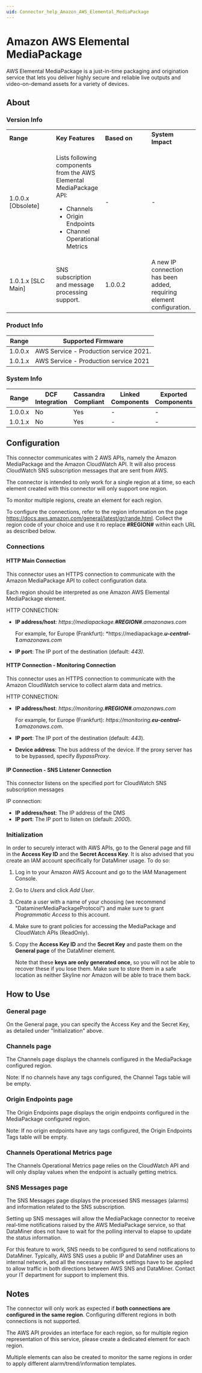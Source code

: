 ```yaml
---
uid: Connector_help_Amazon_AWS_Elemental_MediaPackage
---
```


# Amazon AWS Elemental MediaPackage

AWS Elemental MediaPackage is a just-in-time packaging and origination service that lets you deliver highly secure and reliable live outputs and video-on-demand assets for a variety of devices.

## About

### Version Info

<table>
<colgroup>
<col style="width: 25%" />
<col style="width: 25%" />
<col style="width: 25%" />
<col style="width: 25%" />
</colgroup>
<tbody>
<tr class="odd">
<td><strong>Range</strong></td>
<td><strong>Key Features</strong></td>
<td><strong>Based on</strong></td>
<td><strong>System Impact</strong></td>
</tr>
<tr class="even">
<td>1.0.0.x [Obsolete]</td>
<td><p>Lists following components from the AWS Elemental MediaPackage API:</p>
<ul>
<li>Channels</li>
<li>Origin Endpoints</li>
<li>Channel Operational Metrics</li>
</ul></td>
<td>-</td>
<td>-</td>
</tr>
<tr class="odd">
<td>1.0.1.x [SLC Main]</td>
<td>SNS subscription and message processing support.</td>
<td>1.0.0.2</td>
<td>A new IP connection has been added, requiring element configuration.</td>
</tr>
</tbody>
</table>

### Product Info

| Range     | Supported Firmware                     |
|-----------|----------------------------------------|
| 1.0.0.x   | AWS Service - Production service 2021. |
| 1.0.1.x   | AWS Service - Production service 2021  |

### System Info

| Range     | DCF Integration     | Cassandra Compliant     | Linked Components     | Exported Components     |
|-----------|---------------------|-------------------------|-----------------------|-------------------------|
| 1.0.0.x   | No                  | Yes                     | -                     | -                       |
| 1.0.1.x   | No                  | Yes                     | -                     | -                       |

## Configuration

This connector communicates with 2 AWS APIs, namely the Amazon MediaPackage and the Amazon CloudWatch API. It will also process CloudWatch SNS subscription messages that are sent from AWS.

The connector is intended to only work for a single region at a time, so each element created with this connector will only support one region.

To monitor multiple regions, create an element for each region.

To configure the connections, refer to the region information on the page <https://docs.aws.amazon.com/general/latest/gr/rande.html>. Collect the region code of your choice and use it ro replace **\#REGION#** within each URL as described below.

### Connections

#### HTTP Main Connection

This connector uses an HTTPS connection to communicate with the Amazon MediaPackage API to collect configuration data.

Each region should be interpreted as one Amazon AWS Elemental MediaPackage element.

HTTP CONNECTION:

- **IP address/host**: *https://mediapackage.**\#REGION#**.amazonaws.com*

  For example, for Europe (Frankfurt): *https://mediapackage.***u-central-1**.amazonaws.com*

- **IP port**: The IP port of the destination (default: *443).*

#### HTTP Connection - Monitoring Connection

This connector uses an HTTPS connection to communicate with the Amazon CloudWatch service to collect alarm data and metrics.

HTTP CONNECTION:

- **IP address/host**: *https://monitoring.**\#REGION#**.amazonaws.com*

  For example, for Europe (Frankfurt): *https://monitoring.**eu-central-1**.amazonaws.com*.

- **IP port**: The IP port of the destination (default: *443*).

- **Device address**: The bus address of the device. If the proxy server has to be bypassed, specify *BypassProxy*.

#### IP Connection - SNS Listener Connection

This connector listens on the specified port for CloudWatch SNS subscription messages

IP connection:

- **IP address/host**: The IP address of the DMS
- **IP port**: The IP port to listen on (default: *2000*).

### Initialization

In order to securely interact with AWS APIs, go to the General page and fill in the **Access Key ID** and the **Secret Access Key**. It is also advised that you create an IAM account specifically for DataMiner usage. To do so:

1. Log in to your Amazon AWS Account and go to the IAM Management Console.
1. Go to *Users* and click *Add User*.
1. Create a user with a name of your choosing (we recommend "DataminerMediaPackageProtocol") and make sure to grant *Programmatic Access* to this account.
1. Make sure to grant policies for accessing the MediaPackage and CloudWatch APIs (ReadOnly).
1. Copy the **Access Key ID** and the **Secret Key** and paste them on the **General page** of the DataMiner element.

   Note that these **keys are only generated once**, so you will not be able to recover these if you lose them. Make sure to store them in a safe location as neither Skyline nor Amazon will be able to trace them back.

## How to Use

### General page

On the General page, you can specify the Access Key and the Secret Key, as detailed under "Initialization" above.

### Channels page

The Channels page displays the channels configured in the MediaPackage configured region.

Note: If no channels have any tags configured, the Channel Tags table will be empty.

### Origin Endpoints page

The Origin Endpoints page displays the origin endpoints configured in the MediaPackage configured region.

Note: If no origin endpoints have any tags configured, the Origin Endpoints Tags table will be empty.

### Channels Operational Metrics page

The Channels Operational Metrics page relies on the CloudWatch API and will only display values when the endpoint is actually getting metrics.

### SNS Messages page

The SNS Messages page displays the processed SNS messages (alarms) and information related to the SNS subscription.

Setting up SNS messages will allow the MediaPackage connector to receive real-time notifications raised by the AWS MediaPackage service, so that DataMiner does not have to wait for the polling interval to elapse to update the status information.

For this feature to work, SNS needs to be configured to send notifications to DataMiner. Typically, AWS SNS uses a public IP and DataMiner uses an internal network, and all the necessary network settings have to be applied to allow traffic in both directions between AWS SNS and DataMiner. Contact your IT department for support to implement this.

## Notes

The connector will only work as expected if **both connections are configured in the same region**. Configuring different regions in both connections is not supported.

The AWS API provides an interface for each region, so for multiple region representation of this service, please create a dedicated element for each region.

Multiple elements can also be created to monitor the same regions in order to apply different alarm/trend/information templates.
